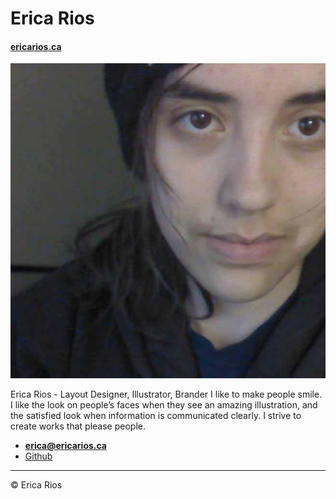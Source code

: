 # Erica Rios

#### [ericarios.ca](https://ericarios.ca)

![](images/me.jpg)

Erica Rios - Layout Designer, Illustrator, Brander
I like to make people smile. I like the look on people’s faces when they see an amazing illustration, and the satisfied look when information is communicated clearly.
I strive to create works that please people.

- **[erica@ericarios.ca](mailto:erica@ericarios.ca)**
- [Github](https://github.com/Pinestorm)

---

© Erica Rios
